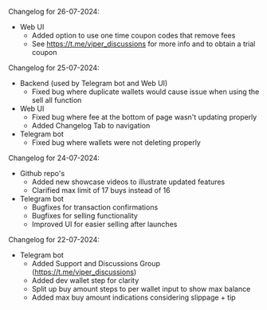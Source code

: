 Changelog for 26-07-2024:
  - Web UI
    - Added option to use one time coupon codes that remove fees
    - See https://t.me/viper_discussions for more info and to obtain a trial coupon

Changelog for 25-07-2024:
  - Backend (used by Telegram bot and Web UI)
    - Fixed bug where duplicate wallets would cause issue when using the sell all function
  - Web UI
    - Fixed bug where fee at the bottom of page wasn't updating properly
    - Added Changelog Tab to navigation
  - Telegram bot
    - Fixed bug where wallets were not deleting properly

Changelog for 24-07-2024:
  - Github repo's
    - Added new showcase videos to illustrate updated features
    - Clarified max limit of 17 buys instead of 16
  - Telegram bot
    - Bugfixes for transaction confirmations
    - Bugfixes for selling functionality
    - Improved UI for easier selling after launches

Changelog for 22-07-2024:
  - Telegram bot
    - Added Support and Discussions Group (https://t.me/viper_discussions)
    - Added dev wallet step for clarity
    - Split up buy amount steps to per wallet input to show max balance
    - Added max buy amount indications considering slippage + tip
